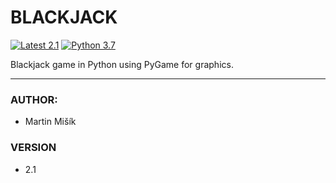 # BLACKJACK 
[![Latest 2.1](https://img.shields.io/badge/latest-v2.1-red.svg)]()
[![Python 3.7](https://img.shields.io/badge/python-v3.7-green.svg)](https://www.python.org/downloads/release/python-393/)  

Blackjack game in Python using PyGame for graphics.

---
### AUTHOR:
- Martin Mišík

### VERSION
- 2.1
